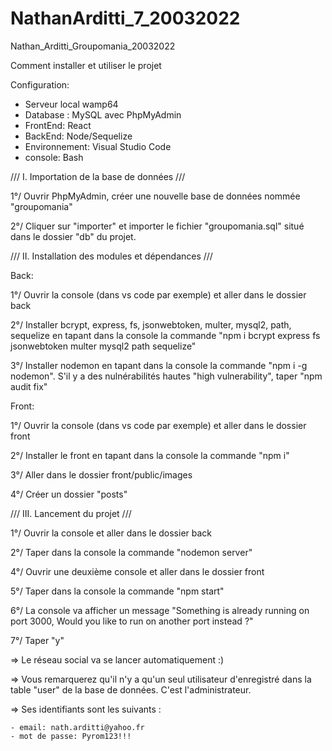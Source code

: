 # NathanArditti_7_20032022
Nathan_Arditti_Groupomania_20032022


Comment installer et utiliser le projet

Configuration:
- Serveur local wamp64
- Database : MySQL avec PhpMyAdmin
- FrontEnd: React
- BackEnd: Node/Sequelize
 - Environnement: Visual Studio Code
 - console: Bash
 
 
/// I. Importation de la base de données ///

1°/ Ouvrir PhpMyAdmin, créer une nouvelle base de données nommée "groupomania"

2°/ Cliquer sur "importer" et importer le fichier "groupomania.sql" situé dans le dossier "db" du projet.

/// II. Installation des modules et dépendances ///

Back:

1°/ Ouvrir la console (dans vs code par exemple) et aller dans le dossier back

2°/ Installer bcrypt, express, fs, jsonwebtoken, multer, mysql2, path, sequelize en tapant dans la console la commande "npm i bcrypt express fs jsonwebtoken multer mysql2 path sequelize"

3°/ Installer nodemon en tapant dans la console la commande "npm i -g nodemon". S'il y a des nulnérabilités hautes "high vulnerability", taper "npm audit fix"


Front:

1°/ Ouvrir la console (dans vs code par exemple) et aller dans le dossier front

2°/ Installer le front en tapant dans la console la commande "npm i"

3°/ Aller dans le dossier front/public/images

4°/ Créer un dossier "posts"

/// III. Lancement du projet ///

1°/ Ouvrir la console et aller dans le dossier back

2°/ Taper dans la console la commande "nodemon server"

4°/ Ouvrir une deuxième console et aller dans le dossier front

5°/ Taper dans la console la commande "npm start"

6°/ La console va afficher un message "Something is already running on port 3000, Would you like to run on another port instead ?"

7°/ Taper "y"

=> Le réseau social va se lancer automatiquement :)

=>  Vous remarquerez qu'il n'y a qu'un seul utilisateur d'enregistré dans la table "user" de la base de données. C'est l'administrateur.

=> Ses identifiants sont les suivants : 

    - email: nath.arditti@yahoo.fr
    - mot de passe: Pyrom123!!!


